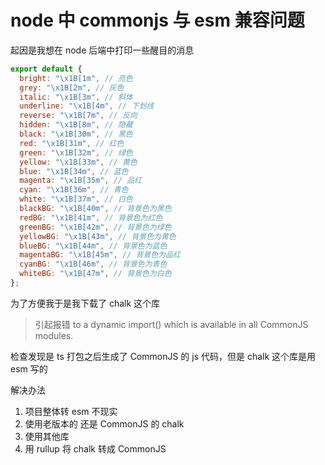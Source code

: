 # node 中 commonjs 与 esm 兼容问题

起因是我想在 node 后端中打印一些醒目的消息

```js
export default {
  bright: "\x1B[1m", // 亮色
  grey: "\x1B[2m", // 灰色
  italic: "\x1B[3m", // 斜体
  underline: "\x1B[4m", // 下划线
  reverse: "\x1B[7m", // 反向
  hidden: "\x1B[8m", // 隐藏
  black: "\x1B[30m", // 黑色
  red: "\x1B[31m", // 红色
  green: "\x1B[32m", // 绿色
  yellow: "\x1B[33m", // 黄色
  blue: "\x1B[34m", // 蓝色
  magenta: "\x1B[35m", // 品红
  cyan: "\x1B[36m", // 青色
  white: "\x1B[37m", // 白色
  blackBG: "\x1B[40m", // 背景色为黑色
  redBG: "\x1B[41m", // 背景色为红色
  greenBG: "\x1B[42m", // 背景色为绿色
  yellowBG: "\x1B[43m", // 背景色为黄色
  blueBG: "\x1B[44m", // 背景色为蓝色
  magentaBG: "\x1B[45m", // 背景色为品红
  cyanBG: "\x1B[46m", // 背景色为青色
  whiteBG: "\x1B[47m", // 背景色为白色
};
```

为了方便我于是我下载了 chalk 这个库

> 引起报错 to a dynamic import() which is available in all CommonJS modules.

检查发现是 ts 打包之后生成了 CommonJS 的 js 代码，但是 chalk 这个库是用 esm 写的

解决办法

1. 项目整体转 esm 不现实
2. 使用老版本的 还是 CommonJS 的 chalk
3. 使用其他库
4. 用 rullup 将 chalk 转成 CommonJS
